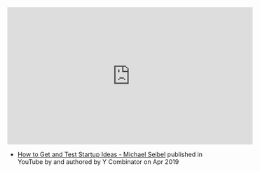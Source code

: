 <iframe width="560" height="315" src="https://www.youtube.com/embed/vDXkpJw16os" title="YouTube video player" frameborder="0" allow="accelerometer; autoplay; clipboard-write; encrypted-media; gyroscope; picture-in-picture; web-share" allowfullscreen></iframe>

- [How to Get and Test Startup Ideas - Michael Seibel](https://www.youtube.com/watch?v=vDXkpJw16os) published in YouTube by  and authored by Y Combinator on Apr 2019


